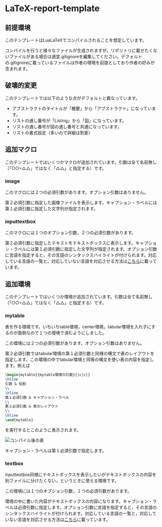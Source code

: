 # LaTeX-report-template
## 前提環境
このテンプレートはLuaLaTeXでコンパイルされることを想定しています。

コンパイルを行うと様々なファイルが生成されますが，リポジトリに載せたくないファイルがある場合は適宜.gitignoreを編集してください。デフォルトの.gitignoreに載っているファイルは作者の環境を前提としており作者の好みが含まれます。
## 破壊的変更
このテンプレートでは以下のような点がデフォルトと異なっています。
- アブストラクトのタイトルが「概要」から「アブストラクト」になっています。
- リストの通し番号が「Listing」から「図」になっています。
- リストの通し番号が図の通し番号と共通になっています。
- リストの書式設定（多いので詳細は割愛）
## 追加マクロ
このテンプレートではいくつかマクロが追加されています。引数は全て名前無し（「○○=△△」ではなく「△△」と指定する）です。
### image
このマクロには２つの必須引数があります。オプション引数はありません。

第２必須引数に指定した画像ファイルを表示します。キャプション・ラベルには第１必須引数に指定した文字列が指定されます。
### inputtextbox
このマクロには１つのオプション引数，２つの必須引数があります。

第２必須引数に指定したテキストをテキストボックスに表示します。キャプション・ラベルには第１必須引数に指定した文字列が指定されます。オプション引数に言語を指定すると，その言語のシンタックスハイライトが付けられます。対応している言語の一覧と，対応していない言語を対応させる方法は[こちら](https://texdoc.org/serve/listings.pdf/0)に載っています。
## 追加環境
このテンプレートではいくつか環境が追加されています。引数は全て名前無し（「○○=△△」ではなく「△△」と指定する）です。
### mytable
表を作る環境です。いちいちtable環境，center環境，tabular環境を入れ子にするのが面倒なので１つの環境で済むようにしました。

この環境には２つの必須引数があります。オプション引数はありません。

第２必須引数ではtabular環境の第１必須引数と同様の構文で表のレイアウトを指定します。この環境の中でtabular環境と同等の構文を使い表の内容を指定します。例えば
```tex
\begin{mytable}{mytable環境の引数}{|c|c|}
\hline
引数 & 役割
\\
\hline
第１必須引数 & キャプション・ラベル
\\
第２必須引数 & 表のレイアウト
\\
\hline
\end{mytable}
```
を実行するとこのように表示されます。

![コンパイル後の表](https://github.com/takechan-NITNC/LaTeX-report-template/assets/79554611/2afda064-ce00-4e21-8369-b6094fc108dc)

キャプション・ラベルは第１必須引数で指定します。
### textbox
inputtextbox同様にテキストボックスを表示したいがテキストボックスの内容を別ファイルに分けたくない，というときに使える環境です。

この環境には１つのオプション引数，１つの必須引数があります。

環境の中に書いた内容がテキストボックスの内容になります。キャプション・ラベルは必須引数に指定します。オプション引数に言語を指定すると，その言語のシンタックスハイライトが付けられます。対応している言語の一覧と，対応していない言語を対応させる方法は[こちら](https://texdoc.org/serve/listings.pdf/0)に載っています。